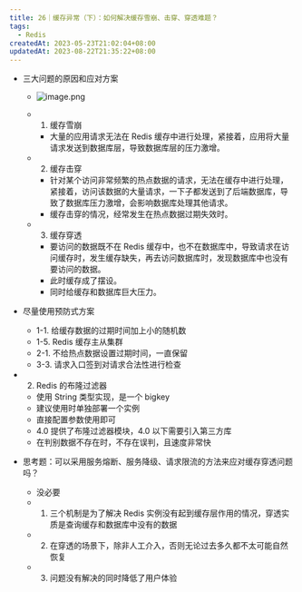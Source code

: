 ```yaml
---
title: 26｜缓存异常（下）：如何解决缓存雪崩、击穿、穿透难题？
tags:
  - Redis
createdAt: 2023-05-23T21:02:04+08:00
updatedAt: 2023-08-22T21:35:22+08:00
---
```


- 三大问题的原因和应对方案
  - ![image.png](https://cdn.jsdelivr.net/gh/11ze/static/images/redis-26-1.png)

  - 1. 缓存雪崩

    - 大量的应用请求无法在 Redis 缓存中进行处理，紧接着，应用将大量请求发送到数据库层，导致数据库层的压力激增。

  - 2. 缓存击穿

    - 针对某个访问非常频繁的热点数据的请求，无法在缓存中进行处理，紧接着，访问该数据的大量请求，一下子都发送到了后端数据库，导致了数据库压力激增，会影响数据库处理其他请求。
    - 缓存击穿的情况，经常发生在热点数据过期失效时。

  - 3. 缓存穿透

    - 要访问的数据既不在 Redis 缓存中，也不在数据库中，导致请求在访问缓存时，发生缓存缺失，再去访问数据库时，发现数据库中也没有要访问的数据。
    - 此时缓存成了摆设。
    - 同时给缓存和数据库巨大压力。

- 尽量使用预防式方案

  - 1-1. 给缓存数据的过期时间加上小的随机数
  - 1-5. Redis 缓存主从集群
  - 2-1. 不给热点数据设置过期时间，一直保留
  - 3-3. 请求入口签到对请求合法性进行检查

- 2. Redis 的布隆过滤器

  - 使用 String 类型实现，是一个 bigkey
  - 建议使用时单独部署一个实例
  - 直接配置参数使用即可
  - 4.0 提供了布隆过滤器模块，4.0 以下需要引入第三方库
  - 在判别数据不存在时，不存在误判，且速度非常快

- 思考题：可以采用服务熔断、服务降级、请求限流的方法来应对缓存穿透问题吗？

  - 没必要
  - 1. 三个机制是为了解决 Redis 实例没有起到缓存层作用的情况，穿透实质是查询缓存和数据库中没有的数据
  - 2. 在穿透的场景下，除非人工介入，否则无论过去多久都不太可能自然恢复
  - 3. 问题没有解决的同时降低了用户体验
